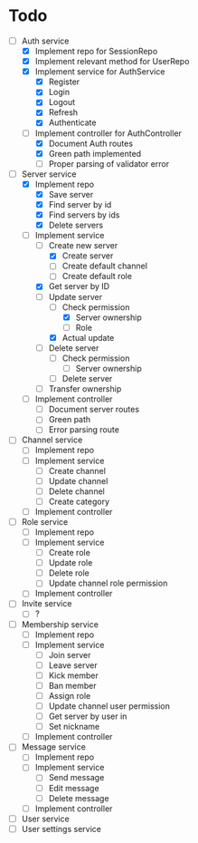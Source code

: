 # Todo
- [ ] Auth service
    - [x] Implement repo for SessionRepo
    - [x] Implement relevant method for UserRepo
    - [x] Implement service for AuthService
        - [x] Register
        - [x] Login
        - [x] Logout
        - [x] Refresh
        - [x] Authenticate
    - [ ] Implement controller for AuthController
        - [x] Document Auth routes
        - [x] Green path implemented
        - [ ] Proper parsing of validator error
- [ ] Server service
    - [x] Implement repo
        - [x] Save server
        - [x] Find server by id
        - [x] Find servers by ids
        - [x] Delete servers
    - [ ] Implement service
        - [ ] Create new server
            - [x] Create server
            - [ ] Create default channel
            - [ ] Create default role
        - [x] Get server by ID
        - [ ] Update server
            - [ ] Check permission
                - [x] Server ownership
                - [ ] Role
            - [x] Actual update
        - [ ] Delete server
            - [ ] Check permission
                - [ ] Server ownership
            - [ ] Delete server
        - [ ] Transfer ownership
    - [ ] Implement controller
        - [ ] Document server routes
        - [ ] Green path
        - [ ] Error parsing route
- [ ] Channel service
    - [ ] Implement repo
    - [ ] Implement service
        - [ ] Create channel
        - [ ] Update channel
        - [ ] Delete channel
        - [ ] Create category
    - [ ] Implement controller
- [ ] Role service
    - [ ] Implement repo
    - [ ] Implement service
        - [ ] Create role
        - [ ] Update role
        - [ ] Delete role
        - [ ] Update channel role permission
    - [ ] Implement controller
- [ ] Invite service
    - [ ] ?
- [ ] Membership service
    - [ ] Implement repo
    - [ ] Implement service
        - [ ] Join server
        - [ ] Leave server
        - [ ] Kick member
        - [ ] Ban member
        - [ ] Assign role
        - [ ] Update channel user permission
        - [ ] Get server by user in
        - [ ] Set nickname
    - [ ] Implement controller
- [ ] Message service
    - [ ] Implement repo
    - [ ] Implement service
        - [ ] Send message
        - [ ] Edit message
        - [ ] Delete message
    - [ ] Implement controller
- [ ] User service
- [ ] User settings service
